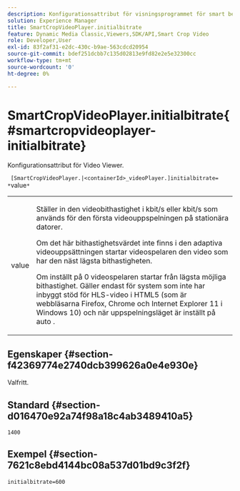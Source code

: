 ```yaml
---
description: Konfigurationsattribut för visningsprogrammet för smart beskärning.
solution: Experience Manager
title: SmartCropVideoPlayer.initialbitrate
feature: Dynamic Media Classic,Viewers,SDK/API,Smart Crop Video
role: Developer,User
exl-id: 83f2af31-e2dc-430c-b9ae-563cdcd20954
source-git-commit: bdef251dcbb7c135d02813e9fd82e2e5e32300cc
workflow-type: tm+mt
source-wordcount: '0'
ht-degree: 0%

---
```


# SmartCropVideoPlayer.initialbitrate{#smartcropvideoplayer-initialbitrate}

Konfigurationsattribut för Video Viewer.

` [SmartCropVideoPlayer.|<containerId>_videoPlayer.]initialbitrate= *`value`*`

<table id="table_C616483932C2482CA9794DDD7313FD7C"> 
 <tbody> 
  <tr> 
   <td colname="col1"> <p> <span class="codeph"> value </span> </p> </td> 
   <td colname="col2"> <p>Ställer in den videobithastighet i kbit/s eller kbit/s som används för den första videouppspelningen på stationära datorer. </p> <p>Om det här bithastighetsvärdet inte finns i den adaptiva videouppsättningen startar videospelaren den video som har den näst lägsta bithastigheten. </p> <p>Om inställt på <span class="codeph"> 0 </span> videospelaren startar från lägsta möjliga bithastighet. Gäller endast för system som inte har inbyggt stöd för HLS-video i HTML5 (som är webbläsarna Firefox, Chrome och Internet Explorer 11 i Windows 10) och när uppspelningsläget är inställt på <span class="codeph"> auto </span>. </p> </td> 
  </tr> 
 </tbody> 
</table>

## Egenskaper {#section-f42369774e2740dcb399626a0e4e930e}

Valfritt.

## Standard {#section-d016470e92a74f98a18c4ab3489410a5}

`1400`

## Exempel {#section-7621c8ebd4144bc08a537d01bd9c3f2f}

```
initialbitrate=600
```
